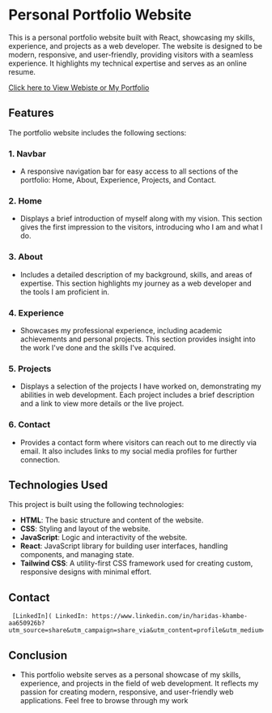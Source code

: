 
# Personal Portfolio Website

This is a personal portfolio website built with React, showcasing my skills, experience, and projects as a web developer. The website is designed to be modern, responsive, and user-friendly, providing visitors with a seamless experience. It highlights my technical expertise and serves as an online resume.

[Click here to View Webiste or My Portfolio](https://haridaskhambe.github.io/react-personal-portfolio/)

## Features

The portfolio website includes the following sections:

### 1. **Navbar**
   - A responsive navigation bar for easy access to all sections of the portfolio: Home, About, Experience, Projects, and Contact.

### 2. **Home**
   - Displays a brief introduction of myself along with my vision. This section gives the first impression to the visitors, introducing who I am and what I do.

### 3. **About**
   - Includes a detailed description of my background, skills, and areas of expertise. This section highlights my journey as a web developer and the tools I am proficient in.

### 4. **Experience**
   - Showcases my professional experience, including academic achievements and personal projects. This section provides insight into the work I've done and the skills I've acquired.

### 5. **Projects**
   - Displays a selection of the projects I have worked on, demonstrating my abilities in web development. Each project includes a brief description and a link to view more details or the live project.

### 6. **Contact**
   - Provides a contact form where visitors can reach out to me directly via email. It also includes links to my social media profiles for further connection.

## Technologies Used

This project is built using the following technologies:

- **HTML**: The basic structure and content of the website.
- **CSS**: Styling and layout of the website.
- **JavaScript**: Logic and interactivity of the website.
- **React**: JavaScript library for building user interfaces, handling components, and managing state.
- **Tailwind CSS**: A utility-first CSS framework used for creating custom, responsive designs with minimal effort.

## Contact 
     [LinkedIn]( LinkedIn: https://www.linkedin.com/in/haridas-khambe-aa650926b?utm_source=share&utm_campaign=share_via&utm_content=profile&utm_medium=android_app)

## Conclusion 

- This portfolio website serves as a personal showcase of my skills, experience, and projects in the field of web development. It reflects my passion for creating modern, responsive, and user-friendly web applications. Feel free to browse through my work



